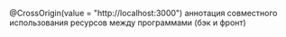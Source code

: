 @CrossOrigin(value = "http://localhost:3000") аннотация совместного использования ресурсов между программами (бэк и фронт)

